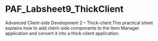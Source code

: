 # PAF_Labsheet9_ThickClient
Advanced Client-side Development 2 – Thick-client.This practical sheet explains how to add client-side components to the Item Manager application and convert it into a thick-client application. 
